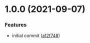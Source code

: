 # 1.0.0 (2021-09-07)


### Features

* initial commit ([a12f748](https://github.com/expresso/portal/commit/a12f748729794f7b0181cd26e6409bd18e7c4910))
